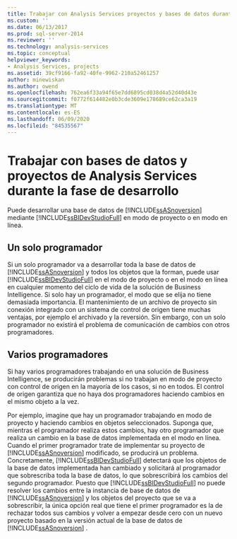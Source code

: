 ```yaml
---
title: Trabajar con Analysis Services proyectos y bases de datos durante la fase de desarrollo | Microsoft Docs
ms.custom: ''
ms.date: 06/13/2017
ms.prod: sql-server-2014
ms.reviewer: ''
ms.technology: analysis-services
ms.topic: conceptual
helpviewer_keywords:
- Analysis Services, projects
ms.assetid: 39cf9166-fa92-40fe-9962-210a52461257
author: minewiskan
ms.author: owend
ms.openlocfilehash: 762ea6f33a94f65e7dd6895cd038d4a52d40d43e
ms.sourcegitcommit: f0772f614482e0b3cde3609e178689ce62ca3a19
ms.translationtype: MT
ms.contentlocale: es-ES
ms.lasthandoff: 06/09/2020
ms.locfileid: "84535567"
---
```

# <a name="working-with-analysis-services-projects-and-databases-during-the-development-phase"></a>Trabajar con bases de datos y proyectos de Analysis Services durante la fase de desarrollo
  Puede desarrollar una base de datos de [!INCLUDE[ssASnoversion](../../includes/ssasnoversion-md.md)] mediante [!INCLUDE[ssBIDevStudioFull](../../includes/ssbidevstudiofull-md.md)] en modo de proyecto o en modo en línea.  
  
## <a name="single-developer"></a>Un solo programador  
 Si un solo programador va a desarrollar toda la base de datos de [!INCLUDE[ssASnoversion](../../includes/ssasnoversion-md.md)] y todos los objetos que la forman, puede usar [!INCLUDE[ssBIDevStudioFull](../../includes/ssbidevstudiofull-md.md)] en el modo de proyecto o en el modo en línea en cualquier momento del ciclo de vida de la solución de Business Intelligence. Si solo hay un programador, el modo que se elija no tiene demasiada importancia. El mantenimiento de un archivo de proyecto sin conexión integrado con un sistema de control de origen tiene muchas ventajas, por ejemplo el archivado y la reversión. Sin embargo, con un solo programador no existirá el problema de comunicación de cambios con otros programadores.  
  
## <a name="multiple-developers"></a>Varios programadores  
 Si hay varios programadores trabajando en una solución de Business Intelligence, se producirán problemas si no trabajan en modo de proyecto con control de origen en la mayoría de los casos, si no en todos. El control de origen garantiza que no haya dos programadores haciendo cambios en el mismo objeto a la vez.  
  
 Por ejemplo, imagine que hay un programador trabajando en modo de proyecto y haciendo cambios en objetos seleccionados. Suponga que, mientras el programador realiza estos cambios, hay otro programador que realiza un cambio en la base de datos implementada en el modo en línea. Cuando el primer programador trate de implementar su proyecto de [!INCLUDE[ssASnoversion](../../includes/ssasnoversion-md.md)] modificado, se producirá un problema. Concretamente, [!INCLUDE[ssBIDevStudioFull](../../includes/ssbidevstudiofull-md.md)] detectará que los objetos de la base de datos implementada han cambiado y solicitará al programador que sobrescriba toda la base de datos, lo que sobrescribirá los cambios del segundo programador. Puesto que [!INCLUDE[ssBIDevStudioFull](../../includes/ssbidevstudiofull-md.md)] no puede resolver los cambios entre la instancia de base de datos de [!INCLUDE[ssASnoversion](../../includes/ssasnoversion-md.md)] y los objetos del proyecto que se va a sobrescribir, la única opción real que tiene el primer programador es la de rechazar todos sus cambios y volver a empezar desde cero con un nuevo proyecto basado en la versión actual de la base de datos de [!INCLUDE[ssASnoversion](../../includes/ssasnoversion-md.md)] .  
  
  
